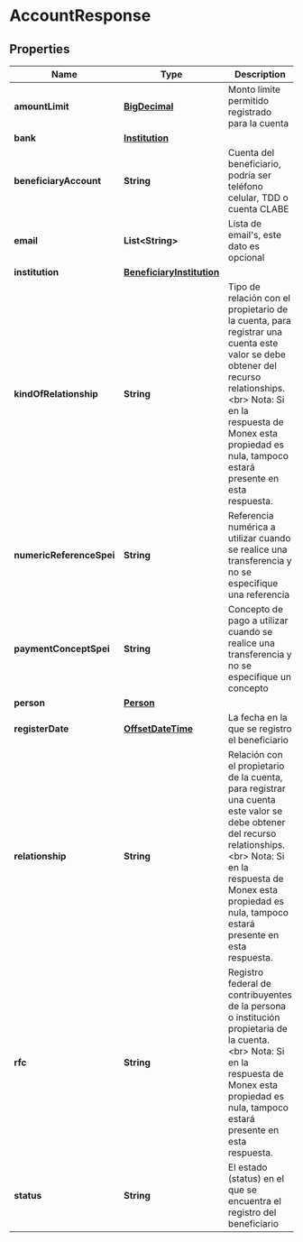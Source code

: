 # AccountResponse

## Properties
Name | Type | Description | Notes
------------ | ------------- | ------------- | -------------
**amountLimit** | [**BigDecimal**](BigDecimal.md) | Monto límite permitido registrado para la cuenta | 
**bank** | [**Institution**](Institution.md) |  |  [optional]
**beneficiaryAccount** | **String** | Cuenta del beneficiario, podría ser teléfono celular, TDD o cuenta CLABE | 
**email** | **List&lt;String&gt;** | Lista de email&#x27;s, este dato es opcional |  [optional]
**institution** | [**BeneficiaryInstitution**](BeneficiaryInstitution.md) |  |  [optional]
**kindOfRelationship** | **String** | Tipo de relación con el propietario de la cuenta, para registrar una cuenta este valor se debe obtener  del recurso relationships. &lt;br&gt; Nota: Si en la respuesta de Monex esta propiedad es nula, tampoco estará presente en esta respuesta. | 
**numericReferenceSpei** | **String** | Referencia numérica a utilizar cuando se realice una transferencia y no se especifique una referencia |  [optional]
**paymentConceptSpei** | **String** | Concepto de pago a utilizar cuando se realice una transferencia y no se especifique un concepto |  [optional]
**person** | [**Person**](Person.md) |  |  [optional]
**registerDate** | [**OffsetDateTime**](OffsetDateTime.md) | La fecha en la que se registro el beneficiario |  [optional]
**relationship** | **String** | Relación con el propietario de la cuenta, para registrar una cuenta este valor se debe obtener  del recurso relationships. &lt;br&gt; Nota: Si en la respuesta de Monex esta propiedad es nula, tampoco estará presente en esta respuesta. | 
**rfc** | **String** | Registro federal de contribuyentes de la persona o institución propietaria de la cuenta. &lt;br&gt; Nota: Si en la respuesta de Monex esta propiedad es nula, tampoco estará presente en esta respuesta. | 
**status** | **String** | El estado (status) en el que se encuentra el registro del beneficiario |  [optional]
